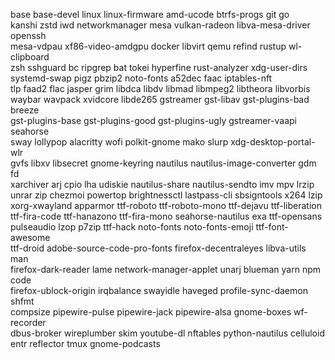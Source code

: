 base base-devel linux linux-firmware amd-ucode btrfs-progs git go \
    kanshi zstd iwd networkmanager mesa vulkan-radeon libva-mesa-driver openssh \
    mesa-vdpau xf86-video-amdgpu docker libvirt qemu refind rustup wl-clipboard \
    zsh sshguard bc ripgrep bat tokei hyperfine rust-analyzer xdg-user-dirs \
    systemd-swap pigz pbzip2 noto-fonts a52dec faac iptables-nft \
    tlp faad2 flac jasper grim libdca libdv libmad libmpeg2 libtheora libvorbis \
    waybar wavpack xvidcore libde265 gstreamer gst-libav gst-plugins-bad breeze \
    gst-plugins-base gst-plugins-good gst-plugins-ugly gstreamer-vaapi seahorse \
    sway lollypop alacritty wofi polkit-gnome mako slurp xdg-desktop-portal-wlr \
    gvfs libxv libsecret gnome-keyring nautilus nautilus-image-converter gdm fd \
    xarchiver arj cpio lha udiskie nautilus-share nautilus-sendto imv mpv lrzip \
    unrar zip chezmoi powertop brightnessctl lastpass-cli sbsigntools x264 lzip \
    xorg-xwayland apparmor ttf-roboto ttf-roboto-mono ttf-dejavu ttf-liberation \
    ttf-fira-code ttf-hanazono ttf-fira-mono seahorse-nautilus exa ttf-opensans \
    pulseaudio lzop p7zip ttf-hack noto-fonts noto-fonts-emoji ttf-font-awesome \
    ttf-droid adobe-source-code-pro-fonts firefox-decentraleyes libva-utils man \
    firefox-dark-reader lame network-manager-applet unarj blueman yarn npm code \
    firefox-ublock-origin irqbalance swayidle haveged profile-sync-daemon shfmt \
    compsize pipewire-pulse pipewire-jack pipewire-alsa gnome-boxes wf-recorder \
    dbus-broker wireplumber skim youtube-dl nftables python-nautilus celluloid \
    entr reflector tmux gnome-podcasts

